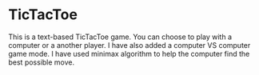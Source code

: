 # TicTacToe
This is a text-based TicTacToe game.
You can choose to play with a computer or a another player.
I have also added a computer VS computer game mode.
I have used minimax algorithm to help the computer find the best possible move.
